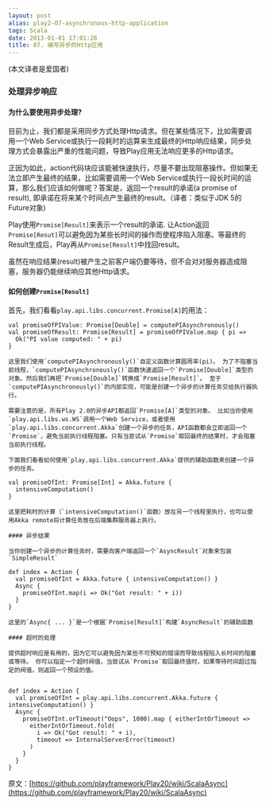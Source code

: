 ```yaml
---
layout: post
alias: play2-07-asynchronous-http-application
tags: Scala
date: 2013-01-01 17:01:28
title: 07. 编写异步的Http应用
---
```


(本文译者是爱国者)

### 处理异步响应

#### 为什么要使用异步处理?

目前为止，我们都是采用同步方式处理Http请求。但在某些情况下，比如需要调用一个Web Service或执行一段耗时的运算来生成最终的Http响应结果，同步处理方式会暴露出严重的性能问题，导致Play应用无法响应更多的Http请求。

正因为如此，action代码块应该能被快速执行，尽量不要出现阻塞操作。但如果无法立即产生最终的结果，比如需要调用一个Web Service或执行一段长时间的运算，那么我们应该如何做呢？答案是，返回一个result的承诺(a promise of result), 即承诺在将来某个时间点产生最终的result。（译者：类似于JDK 5的Future对象)

Play使用`Promise[Result]`来表示一个result的承诺. 让Action返回`Promise[Resut]`可以避免因为某些长时间的操作而使程序陷入阻塞。等最终的Result生成后，Play再从`Promise[Result]`中找回result。

虽然在响应结果(result)被产生之前客户端仍要等待，但不会对对服务器造成阻塞，服务器仍能继续响应其他Http请求。

#### 如何创建`Promise[Result]`

首先，我们看看`play.api.libs.concurrent.Promise[A]`的用法：

    val promiseOfPIValue: Promise[Double] = computePIAsynchronously()
    val promiseOfResult: Promise[Result] = promiseOfPIValue.map { pi =>
      Ok("PI value computed: " + pi)    
    }

    这里我们使用`computePIAsynchronously()`自定义函数计算圆周率(pi)。 为了不阻塞当前线程，`computePIAsynchronously()`函数快速返回一个`Promise[Double]`类型的对象。然后我们再把`Promise[Double]`转换成`Promise[Result]`。 至于`computePIAsynchronously()`的内部实现，可能是创建一个异步的计算任务交给执行器执行。

    需要注意的是，所有Play 2.0的异步API都返回`Promise[A]`类型的对象。 比如当你使用`play.api.libs.ws.WS`调用一个Web Service，或者使用`play.api.libs.concurrent.Akka`创建一个异步的任务，API函数都会立即返回一个`Promise`，避免当前执行线程阻塞。只有当尝试从`Promise`取回最终的结果时，才会阻塞当前执行线程。

    下面我们看看如何使用`play.api.libs.concurrent.Akka`提供的辅助函数来创建一个异步的任务。

    val promiseOfInt: Promise[Int] = Akka.future {
      intensiveComputation()  
    }

    这里把耗时的计算（`intensiveComputation()`函数）放在另一个线程里执行，也可以使用Akka remote将计算任务放在后端集群服务器上执行。

    #### 异步结果

    当你创建一个异步的计算任务时，需要向客户端返回一个`AsyncResult`对象来包装`SimpleResult`

    def index = Action {
      val promiseOfInt = Akka.future { intensiveComputation() }
      Async {
        promiseOfInt.map(i => Ok("Got result: " + i))
      }
    }

    这里的`Async{ ... }`是一个根据`Promise[Result]`构建`AsyncResult`的辅助函数

    #### 超时的处理

    提供超时响应是有用的，因为它可以避免因为某些不可预知的错误而导致线程陷入长时间的阻塞或等待。 你可以指定一个超时阀值，当尝试从`Promise`取回最终值时，如果等待时间超过指定的阀值，则返回一个预设的值。

    
    def index = Action {
      val promiseOfInt = play.api.libs.concurrent.Akka.future { intensiveComputation() }
      Async {
        promiseOfInt.orTimeout("Oops", 1000).map { eitherIntOrTimeout =>
          eitherIntOrTimeout.fold(
            i => Ok("Got result: " + i),
            timeout => InternalServerError(timeout)
          )    
        }  
      }
    }

原文：[https://github.com/playframework/Play20/wiki/ScalaAsync](https://github.com/playframework/Play20/wiki/ScalaAsync)
